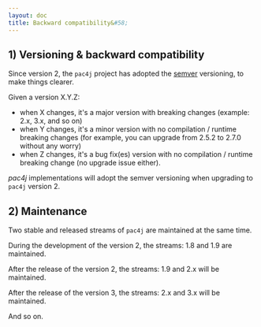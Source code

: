 ```yaml
---
layout: doc
title: Backward compatibility&#58;
---
```


## 1) Versioning & backward compatibility

Since version 2, the `pac4j` project has adopted the [semver](http://semver.org/) versioning, to make things clearer.

Given a version X.Y.Z:

- when X changes, it's a major version with breaking changes (example: 2.x, 3.x, and so on)
- when Y changes, it's a minor version with no compilation / runtime breaking changes (for example, you can upgrade from 2.5.2 to 2.7.0 without any worry)
- when Z changes, it's a bug fix(es) version with no compilation / runtime breaking change (no upgrade issue either).

*pac4j* implementations will adopt the semver versioning when upgrading to `pac4j` version 2.

## 2) Maintenance

Two stable and released streams of `pac4j` are maintained at the same time.

During the development of the version 2, the streams: 1.8 and 1.9 are maintained.

After the release of the version 2, the streams: 1.9 and 2.x will be maintained.

After the release of the version 3, the streams: 2.x and 3.x will be maintained.

And so on.
